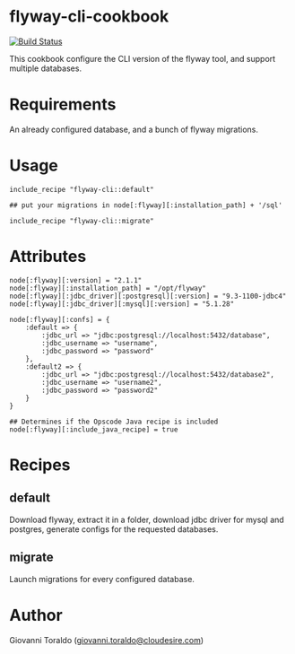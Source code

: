 flyway-cli-cookbook
===================

[![Build Status](https://travis-ci.org/ClouDesire/flyway-cli-cookbook.svg?branch=master)](https://travis-ci.org/ClouDesire/flyway-cli-cookbook)

This cookbook configure the CLI version of the flyway tool, and support multiple databases.

# Requirements

An already configured database, and a bunch of flyway migrations.

# Usage

```
include_recipe "flyway-cli::default"

## put your migrations in node[:flyway][:installation_path] + '/sql'

include_recipe "flyway-cli::migrate"
```
# Attributes

```
node[:flyway][:version] = "2.1.1"
node[:flyway][:installation_path] = "/opt/flyway"
node[:flyway][:jdbc_driver][:postgresql][:version] = "9.3-1100-jdbc4"
node[:flyway][:jdbc_driver][:mysql][:version] = "5.1.28"

node[:flyway][:confs] = {
    :default => {
        :jdbc_url => "jdbc:postgresql://localhost:5432/database",
        :jdbc_username => "username",
        :jdbc_password => "password"
    },
    :default2 => {
        :jdbc_url => "jdbc:postgresql://localhost:5432/database2",
        :jdbc_username => "username2",
        :jdbc_password => "password2"
    }
}

## Determines if the Opscode Java recipe is included
node[:flyway][:include_java_recipe] = true
```

# Recipes

## default

Download flyway, extract it in a folder, download jdbc driver for mysql and postgres, generate configs for the requested databases.

## migrate

Launch migrations for every configured database.

# Author

Giovanni Toraldo (<giovanni.toraldo@cloudesire.com>)
